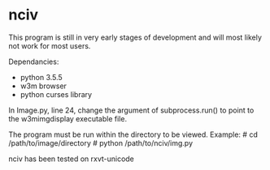 # nciv

This program is still in very early stages of development and
will most likely not work for most users.

Dependancies:
 - python 3.5.5
 - w3m browser
 - python curses library

In Image.py, line 24, change the argument of subprocess.run() to 
point to the w3mimgdisplay executable file.

The program must be run within the directory to be viewed.
Example:
\# cd /path/to/image/directory
\# python /path/to/nciv/img.py

nciv has been tested on rxvt-unicode
